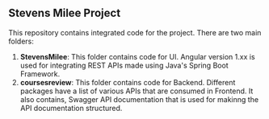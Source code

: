 ## Stevens Milee Project

This repository contains integrated code for the project. There are two main folders:

1. **StevensMilee**: This folder contains code for UI. Angular version 1.xx is used for integrating REST APIs made using Java's Spring Boot Framework.
2. **coursesreview**: This folder contains code for Backend. Different packages have a list of various APIs that are consumed in Frontend. It also contains, Swagger                       API documentation that is used for makinng the API documentation structured. 
